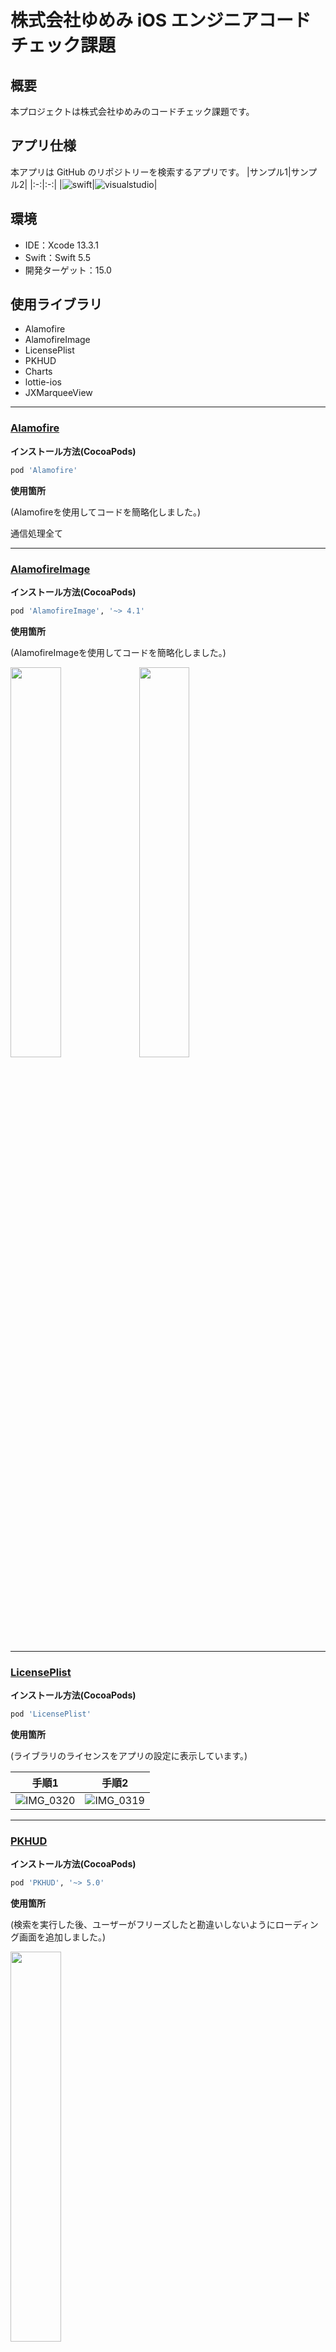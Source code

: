 # 株式会社ゆめみ iOS エンジニアコードチェック課題

## 概要

本プロジェクトは株式会社ゆめみのコードチェック課題です。

## アプリ仕様

本アプリは GitHub のリポジトリーを検索するアプリです。
|サンプル1|サンプル2|
|:-:|:-:|
|![swift](README_Images/swift.gif)|![visualstudio](README_Images/visualstudio.gif)|

## 環境

- IDE：Xcode 13.3.1
- Swift：Swift 5.5
- 開発ターゲット：15.0

## 使用ライブラリ
- Alamofire
- AlamofireImage
- LicensePlist
- PKHUD
- Charts
- lottie-ios
- JXMarqueeView
---
### **[Alamofire](https://github.com/Alamofire/Alamofire)**

**インストール方法(CocoaPods)**
```ruby
pod 'Alamofire'
```

**使用箇所**

(Alamofireを使用してコードを簡略化しました。)

通信処理全て

---
### **[AlamofireImage](https://github.com/Alamofire/AlamofireImage)**

**インストール方法(CocoaPods)**

```ruby
pod 'AlamofireImage', '~> 4.1'
```

**使用箇所**

(AlamofireImageを使用してコードを簡略化しました。)

<img width="40%" src="https://user-images.githubusercontent.com/84154073/169513820-c40adbd2-f166-49d5-8048-d5ac4432247d.jpg">

<img width="40%" src="https://user-images.githubusercontent.com/84154073/169513831-2dd2d215-b74c-483c-9521-49490951720d.jpg">

---
### **[LicensePlist](https://github.com/mono0926/LicensePlist)**

**インストール方法(CocoaPods)**
```ruby
pod 'LicensePlist'
```

**使用箇所**

(ライブラリのライセンスをアプリの設定に表示しています。)

|手順1|手順2|
|:-:|:-:|
|![IMG_0320](https://user-images.githubusercontent.com/84154073/169511058-444929c8-1acb-4a14-97b9-fad4ab9ff522.jpg)|![IMG_0319](https://user-images.githubusercontent.com/84154073/169511064-f7d50004-5feb-4ef6-8b16-a77d325c0e4c.jpg)|

---
### **[PKHUD](https://github.com/pkluz/PKHUD)**

**インストール方法(CocoaPods)**
```ruby
pod 'PKHUD', '~> 5.0'
```

**使用箇所**

(検索を実行した後、ユーザーがフリーズしたと勘違いしないようにローディング画面を追加しました。)

<img width="40%" src="https://user-images.githubusercontent.com/84154073/169511118-15976f95-339d-49c9-af81-aca5b9387807.gif">

---
### **[Charts](https://github.com/danielgindi/Charts)**

インストール方法(CocoaPods)
```ruby
pod 'Charts'
```

**使用箇所**

(リポジトリの使用言語のグラフが表示されます。)

<img width="40%" src="https://user-images.githubusercontent.com/84154073/169510269-f2fa6d36-c802-4144-933e-c6fd62b4e5c4.gif">

---
### **[lottie-ios](https://github.com/airbnb/lottie-ios)**

**インストール方法(CocoaPods)**
```ruby
pod 'lottie-ios'
```

**使用箇所**

(リポジトリ格納庫が空の場合、アニメーションを表示します。)

<img width="40%" src="https://user-images.githubusercontent.com/84154073/169574766-37a287a2-be57-4bb6-8579-71c92374262c.gif">

---
### **[JXMarqueeView](https://github.com/pujiaxin33/JXMarqueeView)**

**インストール方法(CocoaPods)**
```ruby
pod 'JXMarqueeView'
```

**使用箇所**

(Viewの幅よりbioが長い場合、流れる文字になります。)

<img width="40%" src="https://user-images.githubusercontent.com/84154073/169508516-ddeadaa5-f76a-4046-a334-fd42e3e80351.gif">

---
## 課題をやるにあたっての問題点

https://api.github.com/search/repositories?q=Swift

こちらのAPIのWatcher数が正常に取得できていないと思われます。(2022/05/20)

必ずスター数と同じ結果が返却されます。


間違った数値を表示する事によってUXが損なわれると考えた為、

動作に「Watcher数」が含まれていましたが除外しました。

## 課題に対する自己評価

||難易度|課題|評価|
|:-:|:-:|:-:|:-:|
|<td bgcolor="#362B2E"><font color="#EC9D9E">初級|ソースコードの可読性の向上|5/5|
|<td bgcolor="#362B2E"><font color="#EC9D9E">初級|ソースコードの安全性の向上|5/5|
|<td bgcolor="#362B2E"><font color="#EC9D9E">初級|バグを修正|5/5|
|<td bgcolor="#362B2E"><font color="#EC9D9E">初級|Fat VC の回避|4/5|
|<td bgcolor="#3A382F"><font color="#D8B967">中級|プログラム構造をリファクタリング|2/5|
|<td bgcolor="#3A382F"><font color="#D8B967">中級|アーキテクチャを適用|3/5|
|<td bgcolor="#3A382F"><font color="#D8B967">中級|テストを追加|1/5|
|<td bgcolor="#293625"><font color="#ACDE5E">ボーナス|UI をブラッシュアップ|5/5|
|<td bgcolor="#293625"><font color="#ACDE5E">ボーナス|新機能を追加|5/5|

## アピールポイント

UXの向上を心掛けました。

**インターネット接続の確認**
|オンライン|オフライン|
|:-:|:-:|
|<img height="250px" src="README_Images/online.gif">|<img height="250px" src="README_Images/offline.gif">|

**検索結果の有無**
|有|無|
|:-:|:-:|
|<img height="250px" src="README_Images/online.gif">|<img height="250px" src="README_Images/not-found.gif">|

**通信**
|成功|失敗|
|:-:|:-:|
|<img height="250px" src="README_Images/online.gif">|<img height="250px" src="README_Images/not-found.gif">|

## 改善点


